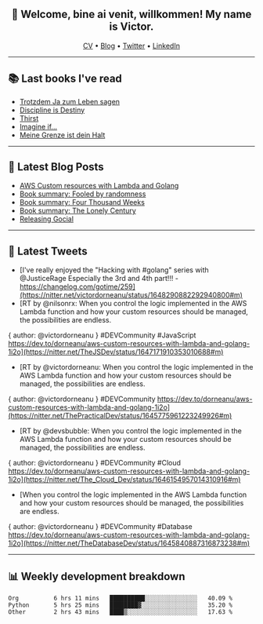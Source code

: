 <h2 align="center">👋 Welcome, bine ai venit, willkommen! My name is Victor. </h2>
<p align="center">
  <a href="https://dornea.nu/cv">CV</a> •
  <a href="https://blog.dornea.nu">Blog</a> •
  <a href="https://twitter.com/victordorneanu">Twitter</a> •
  <a href="https://www.linkedin.com/in/victor-dorneanu/">LinkedIn</a> 
</p>

  <!--
  **dorneanu/dorneanu** is a ✨ _special_ ✨ repository because its `README.md` (this file) appears on your GitHub profile.

  Here are some ideas to get you started:

  - 🔭 I’m currently working on ...
  - 🌱 I’m currently learning ...
  - 👯 I’m looking to collaborate on ...
  - 🤔 I’m looking for help with ...
  - 💬 Ask me about ...
  - 📫 How to reach me: ...
  - 😄 Pronouns: ...
  - ⚡ Fun fact: ...
  -->

---

## 📚 Last books I've read 

<!--START_SECTION:books-->
* [Trotzdem Ja zum Leben sagen](https://brainfck.org/book/trotzdem-ja-zum-leben-sagen/)
* [Discipline is Destiny](https://brainfck.org/book/discipline-is-destiny/)
* [Thirst](https://brainfck.org/book/thirst/)
* [Imagine if…](https://brainfck.org/book/imagine-if/)
* [Meine Grenze ist dein Halt](https://brainfck.org/book/meine-grenze-ist-dein-halt/)
<!--END_SECTION:books-->

---

## 📝 Latest Blog Posts

<!--START_SECTION:blog-->
* [AWS Custom resources with Lambda and Golang](https://blog.dornea.nu/2023/04/06/aws-custom-resources-with-lambda-and-golang/)
* [Book summary: Fooled by randomness](https://blog.dornea.nu/2023/02/04/book-summary-fooled-by-randomness/)
* [Book summary: Four Thousand Weeks](https://blog.dornea.nu/2023/01/27/book-summary-four-thousand-weeks/)
* [Book summary: The Lonely Century](https://blog.dornea.nu/2023/01/21/book-summary-the-lonely-century/)
* [Releasing Gocial](https://blog.dornea.nu/2022/12/15/releasing-gocial/)
<!--END_SECTION:blog-->

---

## 📱 Latest Tweets

<!--START_SECTION:twitter-->
* [I've really enjoyed the "Hacking with #golang" series with @JusticeRage Especially the 3rd and 4th part!!! - https://changelog.com/gotime/259](https://nitter.net/victordorneanu/status/1648290882292940800#m)
* [RT by @nilsonrx: When you control the logic implemented in the AWS Lambda function and how your custom resources should be managed, the possibilities are endless.

{ author: @victordorneanu } #DEVCommunity #JavaScript
https://dev.to/dorneanu/aws-custom-resources-with-lambda-and-golang-1i2o](https://nitter.net/TheJSDev/status/1647171910353010688#m)
* [RT by @victordorneanu: When you control the logic implemented in the AWS Lambda function and how your custom resources should be managed, the possibilities are endless.

{ author: @victordorneanu } #DEVCommunity
https://dev.to/dorneanu/aws-custom-resources-with-lambda-and-golang-1i2o](https://nitter.net/ThePracticalDev/status/1645775961223249926#m)
* [RT by @devsbubble: When you control the logic implemented in the AWS Lambda function and how your custom resources should be managed, the possibilities are endless.

{ author: @victordorneanu } #DEVCommunity #Cloud
https://dev.to/dorneanu/aws-custom-resources-with-lambda-and-golang-1i2o](https://nitter.net/The_Cloud_Dev/status/1646154957014310916#m)
* [When you control the logic implemented in the AWS Lambda function and how your custom resources should be managed, the possibilities are endless.

{ author: @victordorneanu } #DEVCommunity #Database
https://dev.to/dorneanu/aws-custom-resources-with-lambda-and-golang-1i2o](https://nitter.net/TheDatabaseDev/status/1645840887316873238#m)
<!--END_SECTION:twitter-->

---

## 📊 **Weekly development breakdown**

<!--START_SECTION:waka-->

```text
Org          6 hrs 11 mins   ██████████░░░░░░░░░░░░░░░   40.09 %
Python       5 hrs 25 mins   ████████▓░░░░░░░░░░░░░░░░   35.20 %
Other        2 hrs 43 mins   ████▒░░░░░░░░░░░░░░░░░░░░   17.63 %
```

<!--END_SECTION:waka-->

